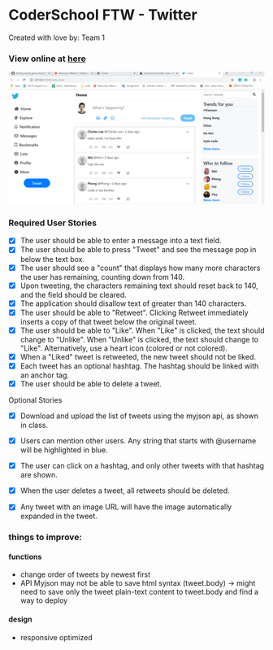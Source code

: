 # CoderSchool FTW - Twitter

Created with love by: Team 1

### View online at [here](https://determined-turing-e577a7.netlify.com/#)
![](img/deloyment.png)

### Required User Stories

- [x] The user should be able to enter a message into a text field. 
- [x] The user should be able to press "Tweet" and see the message pop in below the text box. 
- [x] The user should see a "count" that displays how many more characters the user has remaining, counting down from 140. 
- [x] Upon tweeting, the characters remaining text should reset back to 140, and the field should be cleared. 
- [x] The application should disallow text of greater than 140 characters. 
- [x] The user should be able to "Retweet". Clicking Retweet immediately inserts a copy of that tweet below the original tweet.
- [x] The user should be able to "Like". When "Like" is clicked, the text should change to "Unlike".  When "Unlike" is clicked, the text should change to "Like". Alternatively, use a heart icon (colored or not colored). 
- [x] When a "Liked" tweet is retweeted, the new tweet should not be liked. 
- [x] Each tweet has an optional hashtag. The hashtag should be linked with an anchor tag. 
- [x] The user should be able to delete a tweet.

Optional Stories
- [x] Download and upload the list of tweets using the myjson api, as shown in class.
- [x] Users can mention other users. Any string that starts with @username will be highlighted in blue.
- [x] The user can click on a hashtag, and only other tweets with that hashtag are shown.
- [x] When the user deletes a tweet, all retweets should be deleted.
- [x] Any tweet with an image URL will have the image automatically expanded in the tweet.


### things to improve:

#### functions
* change order of tweets by newest first
* API Myjson may not be able to save html syntax (tweet.body) -> might need to save only the tweet plain-text content to tweet.body and find a way to deploy

#### design
* responsive optimized